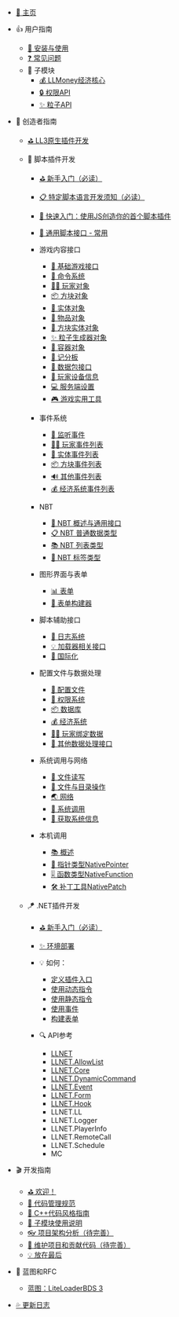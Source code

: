 - [🎨 主页](/README.md)

- 👍 用户指南
    - [🔨 安装与使用](/Usage.md)
    - [❓ 常见问题](/FAQ.md)
    - 🧩 子模块
        - [💰 LLMoney经济核心](/Submodules/LLMoney.md)
        - [🔒 权限API](/Submodules/PermAPI.md)
        - [✨ 粒子API](/Submodules/ParticleAPI.md)

- 🍔 创造者指南
    - [⛳ LL3原生插件开发](https://levilamina.liteldev.com/api/)

    - 🎯 脚本插件开发
        - [⛳ 新手入门（必读）](LLSEPluginDevelopment/README.md)
        - [📋 特定脚本语言开发须知（必读）](LLSEPluginDevelopment/LanguageSupport.md)
        - [📜 快速入门：使用JS创造你的首个脚本插件](LLSEPluginDevelopment/LLSEJSPlugin.md)
        - [💼 通用脚本接口 - 常用](LLSEPluginDevelopment/ScriptAPI/ScriptHelp.md)

        - 游戏内容接口
            - [🎨 基础游戏接口](LLSEPluginDevelopment/GameAPI/Basic.md)
            - [🎯 命令系统](LLSEPluginDevelopment/GameAPI/Command.md)
            - [🏃‍♂️ 玩家对象](LLSEPluginDevelopment/GameAPI/Player.md)
            - [📦 方块对象](LLSEPluginDevelopment/GameAPI/Block.md)
            - [🎈 实体对象](LLSEPluginDevelopment/GameAPI/Entity.md)
            - [🧰 物品对象](LLSEPluginDevelopment/GameAPI/Item.md)
            - [📮 方块实体对象](LLSEPluginDevelopment/GameAPI/BlockEntity.md)
            - [✨ 粒子生成器对象](LLSEPluginDevelopment/GameAPI/Particle.md)
            - [👜 容器对象](LLSEPluginDevelopment/GameAPI/Container.md)
            - [📝 记分板](LLSEPluginDevelopment/GameAPI/ScoreBoard.md)
            - [📩 数据包接口](LLSEPluginDevelopment/GameAPI/Packet.md)
            - [📱 玩家设备信息](LLSEPluginDevelopment/GameAPI/Device.md)
            - [💻 服务端设置](LLSEPluginDevelopment/GameAPI/Server.md)
            - [🎮 游戏实用工具](LLSEPluginDevelopment/GameAPI/GameUtils.md)

        - 事件系统
            - [🔔 监听事件](LLSEPluginDevelopment/EventAPI/Listen.md)
            - [🏃‍♂️ 玩家事件列表](LLSEPluginDevelopment/EventAPI/PlayerEvents.md)
            - [🎈 实体事件列表](LLSEPluginDevelopment/EventAPI/EntityEvents.md)
            - [📦 方块事件列表](LLSEPluginDevelopment/EventAPI/BlockEvents.md)
            - [🔊 其他事件列表](LLSEPluginDevelopment/EventAPI/OtherEvents.md)
            - [💰 经济系统事件列表](LLSEPluginDevelopment/EventAPI/EconomicEvents.md)

        - NBT
            - [🥽 NBT 概述与通用接口](LLSEPluginDevelopment/NbtAPI/NBT.md)
            - [📋 NBT 普通数据类型](LLSEPluginDevelopment/NbtAPI/NBTValue.md)
            - [📚 NBT 列表类型](LLSEPluginDevelopment/NbtAPI/NBTList.md)
            - [📒 NBT 标签类型](LLSEPluginDevelopment/NbtAPI/NBTCompound.md)

        - 图形界面与表单
            - [📊 表单](LLSEPluginDevelopment/GuiAPI/Form.md)
            - [📰 表单构建器](LLSEPluginDevelopment/GuiAPI/FormBuilder.md)

        - 脚本辅助接口
            - [📅 日志系统](LLSEPluginDevelopment/ScriptAPI/Logger.md)
            - [💡 加载器相关接口](LLSEPluginDevelopment/ScriptAPI/Ll.md)
            - [🛫 国际化](LLSEPluginDevelopment/ScriptAPI/i18n.md)

        - 配置文件与数据处理
            - [🔨 配置文件](LLSEPluginDevelopment/DataAPI/ConfigFile.md)
            - [🔐 权限系统](/LLSEPluginDevelopment/DataAPI/PermAPI.md)
            - [📦 数据库](LLSEPluginDevelopment/DataAPI/DataBase.md)
            - [💰 经济系统](LLSEPluginDevelopment/DataAPI/Economy.md)
            - [🏃‍♂️ 玩家绑定数据](LLSEPluginDevelopment/DataAPI/PlayerData.md)
            - [🧰 其他数据处理接口](LLSEPluginDevelopment/DataAPI/OtherData.md)

        - 系统调用与网络
            - [📝 文件读写](LLSEPluginDevelopment/SystemAPI/File.md)
            - [📂 文件与目录操作](LLSEPluginDevelopment/SystemAPI/FileSystem.md)
            - [🌏 网络](LLSEPluginDevelopment/SystemAPI/Network.md)
            - [📡 系统调用](LLSEPluginDevelopment/SystemAPI/SystemCall.md)
            - [📜 获取系统信息](LLSEPluginDevelopment/SystemAPI/SystemInfo.md)
            
        - 本机调用
            - [📚 概述](LLSEPluginDevelopment/NativeAPI/Summary.md)
            - [📲 指针类型NativePointer](LLSEPluginDevelopment/NativeAPI/NativePointer.md)
            - [🎚️ 函数类型NativeFunction](LLSEPluginDevelopment/NativeAPI/NativeFunction.md)
            - [🛠️ 补丁工具NativePatch](LLSEPluginDevelopment/NativeAPI/NativePatch.md)

    - 🪁 .NET插件开发
        - [⛳ 新手入门（必读）](/DotNETPluginDevelopment/README.md)

        - [✨ 环境部署](/DotNETPluginDevelopment/Deploy.md)

        - 💡 如何：
            - [定义插件入口](/DotNETPluginDevelopment/HowTo/PluginEntry.md)
            - [使用动态指令](/DotNETPluginDevelopment/HowTo/DynamicCommand.md)
            - [使用静态指令](/DotNETPluginDevelopment/HowTo/Static_DynamicCommand.md)
            - [使用事件](/DotNETPluginDevelopment/HowTo/UseEvent.md)
            - [构建表单](/DotNETPluginDevelopment/HowTo/BuildForm.md)

        - 🔍 API参考
            - [LLNET](/DotNETPluginDevelopment/APIs/Namespace/LLNET/LLNET.md)
            - [LLNET.AllowList](/DotNETPluginDevelopment/APIs/Namespace/LLNET.AllowList/LLNET.AllowList.md)
            - [LLNET.Core](/DotNETPluginDevelopment/APIs/Namespace/LLNET.Core/LLNET.Core.md)
            - [LLNET.DynamicCommand](/DotNETPluginDevelopment/APIs/Namespace/LLNET.DynamicCommand/LLNET.DynamicCommand.md)
            - [LLNET.Event](/DotNETPluginDevelopment/APIs/Namespace/LLNET.Event/LLNET.Event.md)
            - [LLNET.Form](/DotNETPluginDevelopment/APIs/Namespace/LLNET.Form/LLNET.Form.md)
            - [LLNET.Hook](/DotNETPluginDevelopment/APIs/Namespace/LLNET.Hook/LLNET.Hook.md)
            - LLNET.LL
            - LLNET.Logger
            - LLNET.PlayerInfo
            - LLNET.RemoteCall
            - LLNET.Schedule
            - MC

- 🎬 开发指南
    - [⛳ 欢迎！](/Maintenance/README.md)
    - [🔮 代码管理规范](/Maintenance/Commit.md)
    - [🚥 C++代码风格指南](/Maintenance/StyleGuide.md)
    - [🧩 子模块使用说明](/Maintenance/Submodules.md)
    - [👓 项目架构分析（待完善）](/Maintenance/Analysis.md)
    - [🎯 维护项目和贡献代码（待完善）](/Maintenance/Coding.md)
    - [💡 放在最后](/Maintenance/Conclusion.md)

- 🧿 蓝图和RFC
    - [蓝图：LiteLoaderBDS 3](/Blueprints/LiteLoaderBDS3.md)

- [💦 更新日志](https://github.com/LiteLDev/LiteLoaderBDSv2/releases)